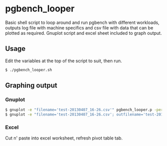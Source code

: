 pgbench_looper
==============

Basic shell script to loop around and run pgbench with different workloads, 
outputs log file with machine specifics and csv file with data that can be 
plotted as required. Gnuplot script and excel sheet included to graph output.

Usage
-----

Edit the variables at the top of the script to suit, then run.

```bash
$ ./pgbench_looper.sh
```

Graphing output
---------------

### Gnuplot ###

```bash
$ gnuplot -e "filename='test-20130407_16-26.csv'" pgbench_looper.p -persist
$ gnuplot -e "filename='test-20130407_16-26.csv'; outfilename='test-20130407_16-26.png'" pgbench_looper.p
```

### Excel ###

Cut n' paste into excel worksheet, refresh pivot table tab.
